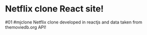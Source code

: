# Netflix clone React site!
#01 #mjclone Netflix clone developed in reactjs and data taken from themoviedb.org API!
